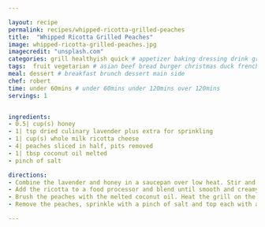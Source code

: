 ```yaml
---

layout: recipe
permalink: recipes/whipped-ricotta-grilled-peaches 
title:  "Whipped Ricotta Grilled Peaches"
image: whipped-ricotta-grilled-peaches.jpg 
imagecredit: "unsplash.com" 
categories: grill healthyish quick # appetizer baking dressing drink grill healthyish marinade oven pickling quick raw salad sandwich sauce snack soup
tags:  fruit vegetarian # asian beef bread burger christmas duck french fruit indian italian mexican nuts pasta pork poultry rice seafood thanksgiving vegetarian
meal: dessert # breakfast brunch dessert main side
chef: robert 
time: under 60mins # under 60mins under 120mins over 120mins
servings: 1 


ingredients:
- 0.5| cup(s) honey
- 1| tsp dried culinary lavender plus extra for sprinkling
- 1| cup(s) whole milk ricotta cheese
- 4| peaches sliced in half, pits removed
- 1| tbsp coconut oil melted
- pinch of salt

directions:
- Combine the lavender and honey in a saucepan over low heat. Stir and cook over low heat for 5 to 6 minutes, until the honey is thin and watery. Remove the honey from the heat and let it sit or 5 minutes. Use a slotted spoon or fine mesh sieve to remove the lavender pieces.
- Add the ricotta to a food processor and blend until smooth and creamy. Blend in 1 tablespoon of the honey.
- Brush the peaches with the melted coconut oil. Heat the grill on the highest setting and add the peaches, cut side down. Grill for 2 to 3 minutes, rotating the peaches once during cooking time. *you can also char them on the stovetop in a cast iron skillet*
- Remove the peaches, sprinkle with a pinch of salt and top each with a spoonful of the ricotta, then drizzle with the honey. Sprinkle on extra dried lavender if desired. Serve immediately!

--- 
```

